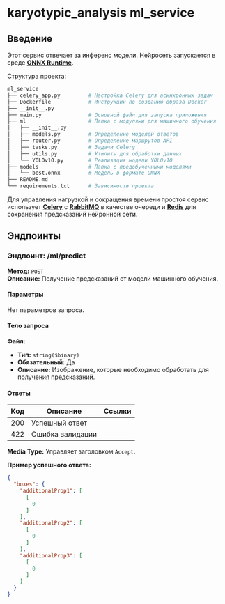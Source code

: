 # karyotypic_analysis ml_service
## Введение
Этот сервис отвечает за инференс модели. Нейросеть запускается в среде [**ONNX Runtime**](https://onnxruntime.ai/docs/).

Cтруктура проекта: 
```bash
ml_service
├── celery_app.py         # Настройка Celery для асинхронных задач
├── Dockerfile            # Инструкции по созданию образа Docker
├── __init__.py           
├── main.py               # Основной файл для запуска приложения
├── ml                    # Папка с модулями для машинного обучения
│   ├── __init__.py
│   ├── models.py         # Определение моделей ответов
│   ├── router.py         # Определение маршрутов API
│   ├── tasks.py          # Задачи Celery
│   ├── utils.py          # Утилиты для обработки данных
│   └── YOLOv10.py        # Реализация модели YOLOv10
├── models                # Папка с предобученными моделями
│   └── best.onnx         # Модель в формате ONNX
├── README.md             
└── requirements.txt      # Зависимости проекта

```
Для управления нагрузкой и сокращения времени простоя сервис использует [**Celery**](https://docs.celeryq.dev/en/stable/) с [**RabbitMQ**](https://www.rabbitmq.com/docs) в качестве очереди и [**Redis**](https://redis.io/docs/latest/) для сохранения предсказаний нейронной сети.
## Эндпоинты
### Эндпоинт: /ml/predict

**Метод:** `POST`  
**Описание:** Получение предсказаний от модели машинного обучения.

#### Параметры

Нет параметров запроса.

#### Тело запроса

**Файл:**  
- **Тип:** `string($binary)`  
- **Обязательный:** Да  
- **Описание:** Изображение, которые необходимо обработать для получения предсказаний.

#### Ответы

| Код | Описание                | Ссылки |
|-----|-------------------------|--------|
| 200 | Успешный ответ          |        |
| 422 | Ошибка валидации        |        |

**Media Type:** Управляет заголовком `Accept`.

**Пример успешного ответа:**

```json
{
  "boxes": {
    "additionalProp1": [
      [
        0
      ]
    ],
    "additionalProp2": [
      [
        0
      ]
    ],
    "additionalProp3": [
      [
        0
      ]
    ]
  }
}
```